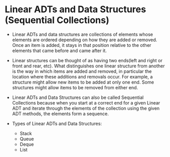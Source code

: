 # Linear ADTs and Data Structures (Sequential Collections)
  * Linear ADTs and data structures are collections of elements whose elements are ordered depending on how they are added or removed. Once an item is added,
  it stays in that position relative to the other elements that came before and came after it.
  * Linear structures can be thought of as having two ends(left and right or front and rear, etc). What distinguishes one linear structure from
  another is the way in which items are added and removed, in particular the location where these additions and removals occur. For example, a
  structure might allow new items to be added at only one end. Some structures might allow items to be removed from either end.
  * Linear ADTs and Data Structures can also be called Sequential Collections because when you start at a correct end for a given Linear ADT and iterate through the elements of the collection using the given ADT methods, the elements form a sequence.

  * Types of Linear ADTs and Data Structures:
    * Stack
    * Queue
    * Deque
    * List
